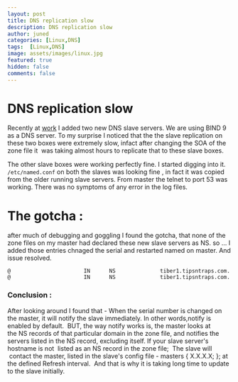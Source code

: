 ```yaml
---
layout: post
title: DNS replication slow
description: DNS replication slow
author: juned
categories: [Linux,DNS]
tags:  [Linux,DNS]
image: assets/images/linux.jpg
featured: true
hidden: false
comments: false
---
```

# DNS replication slow
Recently at [work](http://www.ning.com/) I added two new DNS slave servers. 
We are using BIND 9 as a DNS server.
To my surprise I noticed that the the slave replication on these two boxes were extremely slow, infact after changing the SOA of the zone file it  was taking almost hours to replicate that to these slave boxes.

The other slave boxes were working perfectly fine.
I started digging into it.
`/etc/named.conf` on both the slaves was looking fine , in fact it was copied from the older running slave servers.
From master the telnet to port 53 was working.
There was no symptoms of any error in the log files.

# The gotcha :
after much of debugging and goggling I found the gotcha, that none of the zone files on my master had declared these new slave servers as NS. so ... I added those entries chnaged the serial and restarted named on master. And issue resolved.
```
@                       IN      NS              tiber1.tipsntraps.com.
@                       IN      NS              tiber1.tipsntraps.com.
```

### Conclusion :
After looking around I found that -
When the serial number is changed on the master, it will notify the slave immediately. 
In other words,notify is enabled by default. 
BUT, the way notify works is, the master looks at the NS records of that particular domain in the zone file, and notifies the servers listed in the NS record, excluding itself.
If your slave server's hostname is not  listed as an NS record in the zone file;  The slave will  contact the master, listed in the slave's config file - masters { X.X.X.X; }; at the defined Refresh interval. 
And that is why it is taking long time to update to the slave initially.
